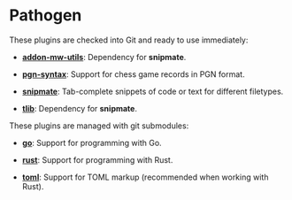 Pathogen
========

These plugins are checked into Git and ready to use immediately:

  - [**addon-mw-utils**](https://github.com/MarcWeber/vim-addon-mw-utils):
    Dependency for **snipmate**.

  - [**pgn-syntax**](http://www.vim.org/scripts/script.php?script_id=677):
    Support for chess game records in PGN format.

  - [**snipmate**](https://github.com/garbas/vim-snipmate):
    Tab-complete snippets of code or text for different filetypes.

  - [**tlib**](https://github.com/tomtom/tlib_vim):
    Dependency for **snipmate**.

These plugins are managed with git submodules:

  - [**go**](https://github.com/fatih/vim-go):
    Support for programming with Go.

  - [**rust**](https://github.com/rust-lang/rust.vim):
    Support for programming with Rust.

  - [**toml**](https://github.com/cespare/vim-toml):
    Support for TOML markup (recommended when working with Rust).
